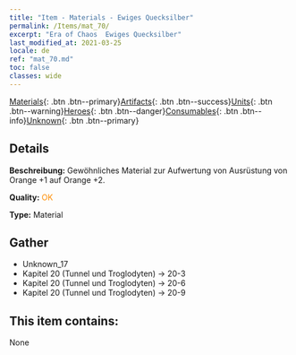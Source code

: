 ```yaml
---
title: "Item - Materials - Ewiges Quecksilber"
permalink: /Items/mat_70/
excerpt: "Era of Chaos  Ewiges Quecksilber"
last_modified_at: 2021-03-25
locale: de
ref: "mat_70.md"
toc: false
classes: wide
---
```

 [Materials](/de/Items/){: .btn .btn--primary}[Artifacts](/de/Items/Artifacts/){: .btn .btn--success}[Units](/de/Items/Units/){: .btn .btn--warning}[Heroes](/de/Items/Heroes/){: .btn .btn--danger}[Consumables](/de/Items/Consumables/){: .btn .btn--info}[Unknown](/de/Items/Unknown/){: .btn .btn--primary}

## Details
 **Beschreibung:** Gewöhnliches Material zur Aufwertung von Ausrüstung von Orange +1 auf Orange +2.

 **Quality:** <span style="color: #FF8C00">OK</span>

 **Type:** Material

## Gather

*    Unknown_17 
*    Kapitel 20 (Tunnel und Troglodyten) -> 20-3 
*    Kapitel 20 (Tunnel und Troglodyten) -> 20-6 
*    Kapitel 20 (Tunnel und Troglodyten) -> 20-9 

## This item contains:

  None


